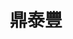 ---
title: "鼎泰豐"
description: "鼎泰豐"
layout: shop
keywords:
  - 美食競賽
  - 台灣美食
  - 美食精選
datePublished: "2025-06-30"
dateModified: "2025-07-04"
city: "台北市"
district: "信義區"
address: "分店眾多請自行搜尋"
phone: ""
geo: ""
google_map: "https://www.google.com/maps/search/%E9%BC%8E%E6%B3%B0%E8%B1%90/@25.0779634,121.5403163,13z/data=!3m1!4b1?entry=ttu&g_ep=EgoyMDI1MDYxNi4wIKXMDSoASAFQAw%3D%3D"
footinder: "https://footinder.com.tw/%E5%8F%B0%E5%8C%97%E5%B8%82%E5%A4%A7%E5%AE%89%E5%8D%80/31446/"
official: "https://www.dintaifung.com.tw/"
award:
  - name: "500盤"
    year: "2024"
    entries:
      - dishes:
          - "元盅雞麵"
          - "松露小籠包"
          - "鮮肉粽子"
          - "紅油燃麵"

---